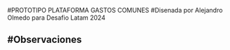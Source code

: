 #PROTOTIPO PLATAFORMA GASTOS COMUNES
#Disenada por Alejandro Olmedo para Desafio Latam 2024

#Observaciones
-